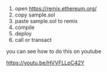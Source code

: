 1. open https://remix.ethereum.org/
2. copy sample.sol
3. paste sample.sol to remix
4. compile
5. deploy
6. call or transact

you can see how to do this on youtube

https://youtu.be/HVVFLLpC42Y
